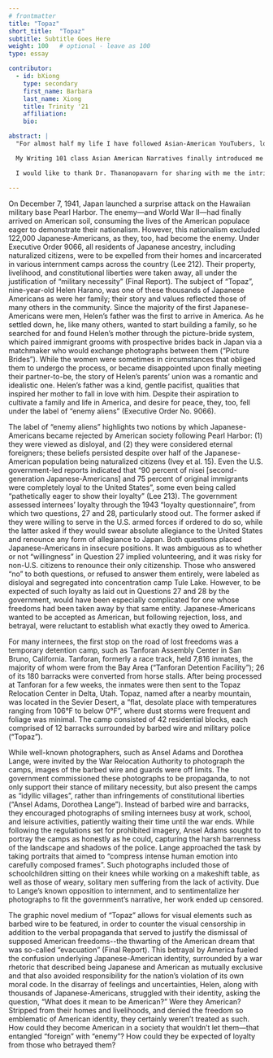 ```yaml
---
# frontmatter
title: "Topaz"
short_title:  "Topaz"
subtitle: Subtitle Goes Here
weight: 100   # optional - leave as 100
type: essay

contributor:
  - id: bXiong   
    type: secondary  
    first_name: Barbara
    last_name: Xiong
    title: Trinity '21
    affiliation: 
    bio: 

abstract: |
  "For almost half my life I have followed Asian-American YouTubers, looking for a way to connect with others that shared the same peculiar intersection of identities. Although by doing so I had gained to some degree an understanding about who Asian-Americans are today, I was virtually unaware about the nuanced history we have. In my 1500-page AP US History textbook, only about 15 pages were dedicated to Asian-American history. By the end of junior-year, I could write up a 3-page essay on the culture and origins of each of the thirteen colonies by memory, but I could probably only write up a paragraph on that of my own race.

  My Writing 101 class Asian American Narratives finally introduced me to the history and stories that have shaped the community I live in today. In addition, I have learned that the same experiences of immigration and exclusion mirror the struggles of other races today. For my final project, I chose to focus on an instance of human rights violation and of identity conflict, that is, Japanese internment. Moreover, I wanted to explore the graphic novel medium, introduced to me by the house course I was taking, Graphic Medicine. When I came across an interview with former internee, Helen Harano, I knew I had found the perfect narrative, with a wealth of opportunities for visual metaphors, to utilize the graphic novel medium. In “Topaz”, I aimed to examine the dichotomy between America’s expectation of loyalty versus the deprivation of freedom of Japanese-Americans, and the resultant identity conflict in a war rhetoric that made being both Japanese and American seemingly impossible. In addition, I wanted to counter that and several other aspects of the war rhetoric and propaganda--from the painting of Japanese-Americans as dangerous enemy aliens, to the government’s attempted dissociation of itself from its violation of human rights, to the censorship of the reality of concentration camps.

  I would like to thank Dr. Thananopavarn for sharing with me the intricate history that high school never taught me, for aiding in the formulation and editing of Topaz, and for helping me develop into a better writer over the semester. In addition, I would like to thank Kelsey Graywill and Omar Khan for bestowing me with their wisdom on the graphic novel medium, and the Deliberations committee for the extensive feedback and help on my graphic novel and artist’s statement."

---
```


On December 7, 1941, Japan launched a surprise attack on the Hawaiian military base Pearl Harbor. The enemy—and World War II—had finally arrived on American soil, consuming the lives of the American populace eager to demonstrate their nationalism. However, this nationalism excluded 122,000 Japanese-Americans, as they, too, had become the enemy. Under Executive Order 9066, all residents of Japanese ancestry, including naturalized citizens, were to be expelled from their homes and incarcerated in various internment camps across the country (Lee 212). Their property, livelihood, and constitutional liberties were taken away, all under the justification of “military necessity” (Final Report). 
The subject of “Topaz”, nine-year-old Helen Harano, was one of these thousands of Japanese Americans as were her family; their story and values reflected those of many others in the community. Since the majority of the first Japanese-Americans were men, Helen’s father was the first to arrive in America. As he settled down, he, like many others, wanted to start building a family, so he searched for and found Helen’s mother through the picture-bride system, which paired immigrant grooms with prospective brides back in Japan via a matchmaker who would exchange photographs between them (“Picture Brides”). While the women were sometimes in circumstances that obliged them to undergo the process, or became disappointed upon finally meeting their partner-to-be, the story of Helen’s parents’ union was a romantic and idealistic one. Helen’s father was a kind, gentle pacifist, qualities that inspired her mother to fall in love with him. Despite their aspiration to cultivate a family and life in America, and desire for peace, they, too, fell under the label of “enemy aliens” (Executive Order No. 9066). 

The label of “enemy aliens” highlights two notions by which Japanese-Americans became rejected by American society following Pearl Harbor: (1) they were viewed as disloyal, and (2) they were considered eternal foreigners; these beliefs persisted despite over half of the Japanese-American population being naturalized citizens (Ivey et al. 15). Even the U.S. government-led reports indicated that “90 percent of nisei [second-generation Japanese-Americans] and 75 percent of original immigrants were completely loyal to the United States”, some even being called “pathetically eager to show their loyalty” (Lee 213). The government assessed internees’ loyalty through the 1943 “loyalty questionnaire”, from which two questions, 27 and 28, particularly stood out. The former asked if they were willing to serve in the U.S. armed forces if ordered to do so, while the latter asked if they would swear absolute allegiance to the United States and renounce any form of allegiance to Japan. Both questions placed Japanese-Americans in insecure positions. It was ambiguous as to whether or not “willingness” in Question 27 implied volunteering, and it was risky for non-U.S. citizens to renounce their only citizenship. Those who answered “no” to both questions, or refused to answer them entirely, were labeled as disloyal and segregated into concentration camp Tule Lake. However, to be expected of such loyalty as laid out in Questions 27 and 28 by the government, would have been especially complicated for one whose freedoms had been taken away by that same entity. Japanese-Americans wanted to be accepted as American, but following rejection, loss, and betrayal, were reluctant to establish what exactly they owed to America.

For many internees, the first stop on the road of lost freedoms was a temporary detention camp, such as Tanforan Assembly Center in San Bruno, California. Tanforan, formerly a race track, held 7,816 inmates, the majority of whom were from the Bay Area (“Tanforan Detention Facility”); 26 of its 180 barracks were converted from horse stalls. After being processed at Tanforan for a few weeks, the inmates were then sent to the Topaz Relocation Center in Delta, Utah. Topaz, named after a nearby mountain, was located in the Sevier Desert, a “flat, desolate place with temperatures ranging from 106°F to below 0°F”, where dust storms were frequent and foliage was minimal. The camp consisted of 42 residential blocks, each comprised of 12 barracks surrounded by barbed wire and military police (“Topaz”). 

While well-known photographers, such as Ansel Adams and Dorothea Lange, were invited by the War Relocation Authority to photograph the camps, images of the barbed wire and guards were off limits. The government commissioned these photographs to be propaganda, to not only support their stance of military necessity, but also present the camps as “idyllic villages”, rather than infringements of constitutional liberties (“Ansel Adams, Dorothea Lange”). Instead of barbed wire and barracks, they encouraged photographs of smiling internees busy at work, school, and leisure activities, patiently waiting their time until the war ends. While following the regulations set for prohibited imagery, Ansel Adams sought to portray the camps as honestly as he could, capturing the harsh barrenness of the landscape and shadows of the police. Lange approached the task by taking portraits that aimed to “compress intense human emotion into carefully composed frames”. Such photographs included those of schoolchildren sitting on their knees while working on a makeshift table, as well as those of weary, solitary men suffering from the lack of activity. Due to Lange’s known opposition to internment, and to sentimentalize her photographs to fit the government’s narrative, her work ended up censored. 

The graphic novel medium of “Topaz” allows for visual elements such as barbed wire to be featured, in order to counter the visual censorship in addition to the verbal propaganda that served to justify the dismissal of supposed American freedoms--the thwarting of the American dream that was so-called “evacuation” (Final Report). This betrayal by America fueled the confusion underlying Japanese-American identity, surrounded by a war rhetoric that described being Japanese and American as mutually exclusive and that also avoided responsibility for the nation’s violation of its own moral code. In the disarray of feelings and uncertainties, Helen, along with thousands of Japanese-Americans, struggled with their identity, asking the question, “What does it mean to be American?”  Were they American? Stripped from their homes and livelihoods, and denied the freedom so emblematic of American identity, they certainly weren’t treated as such. How could they become American in a society that wouldn’t let them—that entangled “foreign” with “enemy”? How could they be expected of loyalty from those who betrayed them? 
